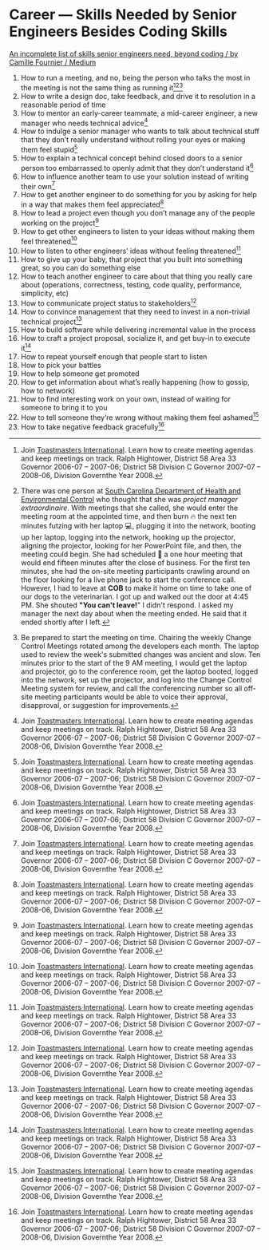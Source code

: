 # Career — Skills Needed by Senior Engineers Besides Coding Skills

[An incomplete list of skills senior engineers need, beyond coding / by Camille Fournier / Medium](https://skamille.medium.com/an-incomplete-list-of-skills-senior-engineers-need-beyond-coding-8ed4a521b29f )

1. How to run a meeting, and no, being the person who talks the most in the meeting is not the same thing as running it[^11][^12][^13]
2. How to write a design doc, take feedback, and drive it to resolution in a reasonable period of time
3. How to mentor an early-career teammate, a mid-career engineer, a new manager who needs technical advice[^11]
4. How to indulge a senior manager who wants to talk about technical stuff that they don’t really understand without rolling your eyes or making them feel stupid[^11]
5. How to explain a technical concept behind closed doors to a senior person too embarrassed to openly admit that they don’t understand it[^11]
6. How to influence another team to use your solution instead of writing their own[^11]
7. How to get another engineer to do something for you by asking for help in a way that makes them feel appreciated[^11]
8. How to lead a project even though you don’t manage any of the people working on the project[^11]
9. How to get other engineers to listen to your ideas without making them feel threatened[^11]
10. How to listen to other engineers’ ideas without feeling threatened[^11]
11. How to give up your baby, that project that you built into something great, so you can do something else
12. How to teach another engineer to care about that thing you really care about (operations, correctness, testing, code quality, performance, simplicity, etc)
13. How to communicate project status to stakeholders[^11]
14. How to convince management that they need to invest in a non-trivial technical project[^11]
15. How to build software while delivering incremental value in the process
16. How to craft a project proposal, socialize it, and get buy-in to execute it[^11]
17. How to repeat yourself enough that people start to listen
18. How to pick your battles
19. How to help someone get promoted
20. How to get information about what’s really happening (how to gossip, how to network)
21. How to find interesting work on your own, instead of waiting for someone to bring it to you
22. How to tell someone they’re wrong without making them feel ashamed[^11]
23. How to take negative feedback gracefully[^11]

[^11]: Join [Toastmasters International](https://www.toastmasters.org/ ). Learn how to create meeting agendas and keep meetings on track. Ralph Hightower, District 58 Area 33 Governor 2006-07 – 2007-06; District 58 Division C Governor 2007-07 – 2008-06, Division Governthe Year 2008.
[^12]: There was one person at [South Carolina Department of Health and Environmental Control](https://www.scdhec.gov/) who thought that she was *project manager extraordinaire*. With meetings that she called, she would enter the meeting room at the appointed time, and then burn 🔥 the next ten minutes futzing with her laptop 💻, plugging it into the network, booting up her laptop, logging into the network, hooking up the projector, aligning the projector, looking for her PowerPoint file, and then, the meeting could begin. She had scheduled 📅  a one hour meeting that would end fifteen minutes after the close of business. For the first ten minutes, she had the on-site meeting participants crawling around on the floor looking for a live phone jack to start the conference call. However, I had to leave at **COB** to make it home on time to take one of our dogs to the veterinarian. I got up and walked out the door at 4:45 PM. She shouted **"You can't leave!**" I didn't respond. I asked my manager the next day about when the meeting ended. He said that it ended shortly after I left.
[^13]: Be prepared to start the meeting on time. Chairing the weekly Change Control Meetings rotated among the developers each month. The laptop used to review the week's submitted changes was ancient and slow. Ten minutes prior to the start of the 9 AM meeting, I would get the laptop and projector, go to the conference room, get the laptop booted, logged into the network, set up the projector, and log into the Change Control Meeting system for review, and call the conferencing number so all off-site meeting participants would be able to voice their approval, disapproval, or suggestion for improvements.
